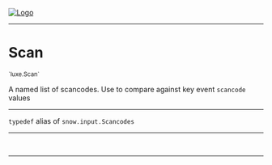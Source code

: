 
[![Logo](../../images/logo.png)](../../api/index.html)

---



<h1>Scan</h1>
<small>`luxe.Scan`</small>

A named list of scancodes. Use to compare against key event `scancode` values

---

`typedef`&nbsp;alias of `snow.input.Scancodes`


---


&nbsp;
&nbsp;











    











---

&nbsp;
&nbsp;
&nbsp;
&nbsp;